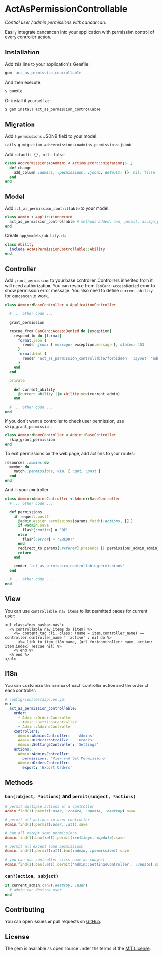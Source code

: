 # ActAsPermissionControllable

*Control user / admin permissions with cancancan.*

Easily integrate cancancan into your application with permission control of every controller action.

## Installation
Add this line to your application's Gemfile:

```ruby
gem 'act_as_permission_controllable'
```

And then execute:

```bash
$ bundle
```

Or install it yourself as:

```bash
$ gem install act_as_permission_controllable
```

## Migration
Add a `permissions` JSONB field to your model:

```bash
rails g migration AddPermissionsToAdmins permissions:jsonb
```

Add `default: {}, nil: false`:

```ruby
class AddPermissionsToAdmins < ActiveRecord::Migration[5.1]
  def change
    add_column :admins, :permissions, :jsonb, default: {}, nil: false
  end
end
```

## Model
Add `act_as_permission_controllable` to your model:

```ruby
class Admin < ApplicationRecord
  act_as_permission_controllable # methods added: ban, permit, assign_permissions, can?
end
```

Create `app/models/ability.rb`:
```ruby
class Ability
  include ActAsPermissionControllable::Ability
end
```

## Controller
Add `grant_permission` to your base controller.
Controllers inherited from it will need authorization.
You can rescue from `CanCan::AccessDenied` error to show permission error message.
You also need to define `current_ability` for `cancancan` to work.
```ruby
class Admin::BaseController < ApplicationController

  # ... other code ...

  grant_permission

  rescue_from CanCan::AccessDenied do |exception|
    respond_to do |format|
      format.json {
        render json: { message: exception.message }, status: 403
      }
      format.html {
        render 'act_as_permission_controllable/forbidden', layout: 'admin', status: 403, locals: { exception: exception }
      }
    end
  end

  private

    def current_ability
      @current_ability ||= Ability.new(current_admin)
    end

  # ... other code ...
end
```

If you don't want a controller to check user permission, use `skip_grant_permission`.
```ruby
class Admin::HomeController < Admin::BaseController
  skip_grant_permission
end
```

To edit permissions on the web page, add actions to your routes:
```ruby
resources :admins do
  member do
    match :permissions, via: [ :get, :post ]
  end
end
```

And in your controller:
```ruby
class Admin::AdminsController < Admin::BaseController
  # ... other code ...

  def permissions
    if request.post?
      @admin.assign_permissions(params.fetch(:actions, []))
      if @admin.save
        flash[:notice] = 'OK!'
      else
        flash[:error] = 'ERROR!'
      end
      redirect_to params[:referer].presence || permissions_admin_admin_path(@admin)
      return
    end

    render 'act_as_permission_controllable/permissions'
  end

  # ... other code ...
end
```

## View
You can use `controllable_nav_items` to list permitted pages for current user:
```erb
<ul class="nav navbar-nav">
  <% controllable_nav_items do |item| %>
    <%= content_tag :li, class: (name = item.controller_name) == controller.controller_name ? 'active' : nil do %>
      <%= link_to item.i18n_name, (url_for(controller: name, action: item.index) rescue nil) %>
    <% end %>
  <% end %>
</ul>
```

## I18n
You can customize the names of each controller action and the order of each controller:
```yaml
# config/locales/aapc.en.yml
en:
  act_as_permission_controllable:
    order:
      - Admin::OrdersController
      - Admin::SettingsController
      - Admin::AdminsController
    controllers:
      Admin::AdminsController:   'Admins'
      Admin::OrdersController:   'Orders'
      Admin::SettingsController: 'Settings'
    actions:
      Admin::AdminsController:
        permissions: 'View and Set Permissions'
      Admin::OrdersController:
        export: 'Export Orders'
```

## Methods
### `ban(subject, *actions)` and `permit(subject, *actions)`
```ruby
# permit multiple actions of a controller
Admin.find(1).permit(:user, :create, :update, :destroy).save

# permit all actions in user controller
Admin.find(1).permit(:user, :all).save

# ban all except some permissions
Admin.find(1).ban(:all).permit(:settings, :update).save

# permit all except some permissions
Admin.find(1).permit(:all).ban(:admin, :permissions).save

# you can use controller class name as subject
Admin.find(1).ban(:all).permit('Admin::SettingsController', :update).save
```

### `can?(action, subject)`
```ruby
if current_admin.can?(:destroy, :user)
  # admin can destroy user
end
```

## Contributing

You can open issues or pull requests on [GitHub](https://github.com/caiguanhao/act_as_permission_controllable).

## License

The gem is available as open source under the terms of the [MIT License](http://opensource.org/licenses/MIT).
